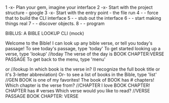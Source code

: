 1 -x- Plan your gem, imagine your interface
2 -x- Start with the project structure - google
3 -x- Start with the entry point - the file run
4 - - force that to build the CLI interface
5 - - stub out the interface
6 - - start making things real
7 - - discover objects.
8 - - program

BIBLUS: A BIBLE LOOKUP CLI (mock)

Welcome to the Bible!
I can look up any bible verse, or tell you today's passage!
To see today's passage, type 'today'
To get started looking up a verse, type 'lookup'
//today
The verse of the day is BOOK CHAPTER:VERSE
PASSAGE
To get back to the menu, type 'menu'

or
//lookup
In which book is the verse in?
(I recognize the full book title or it's 3-letter abbreviation)
Or- to see a list of books in the Bible, type 'list'
//GEN
BOOK is one of my favorites!
The book of BOOK has # chapters!
Which chapter is the verse from?
//CHAPTER
I love BOOK CHAPTER!
CHAPTER has # verses
Which verse would you like to read?
//VERSE
PASSAGE
BOOK CHAPTER: VERSE
